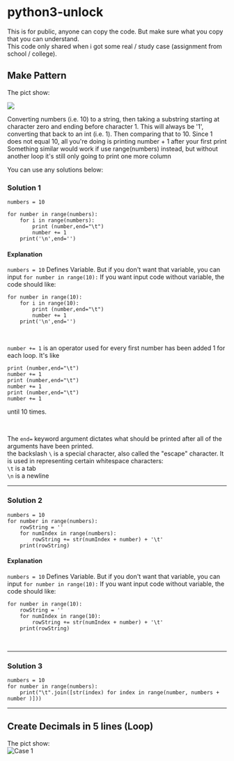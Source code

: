 # python3-unlock
This is for public, anyone can copy the code. But make sure what you copy that you can understand.<br />
This code only shared when i got some real / study case (assignment from school / college).

## Make Pattern
The pict show:<br />
<p align="center;">
    
<img src="https://i.stack.imgur.com/qtOe4.png">

</p>

<p>Converting numbers (i.e. 10) to a string, then taking a substring starting at character zero and ending before character 1. This will always be '1',
converting that back to an int (i.e. 1).
Then comparing that to 10. Since 1 does not equal 10, all you're doing is printing number + 1 after your first print
Something similar would work if use range(numbers) instead, but without another loop it's still only going to print one more column</p>

You can use any solutions below:<br />


### Solution 1
```python3
numbers = 10

for number in range(numbers):
    for i in range(numbers):
        print (number,end="\t")
        number += 1
    print('\n',end='')
```
#### Explanation
`numbers = 10` Defines Variable. But if you don't want that variable, you can input `for number in range(10):`
If you want input code without variable, the code should like:
```python3
for number in range(10):
    for i in range(10):
        print (number,end="\t")
        number += 1
    print('\n',end='')
```
<br />

`number += 1` is an operator used for every first number has been added 1 for each loop.
It's like 
```python3
print (number,end="\t")
number += 1
print (number,end="\t")
number += 1
print (number,end="\t")
number += 1
```
until 10 times.

<br />

The `end=` keyword argument dictates what should be printed after all of the arguments have been printed. <br />
the backslash `\` is a special character, also called the "escape" character. It is used in representing certain whitespace characters: <br />
`\t` is a tab <br />
`\n` is a newline <br />

---

### Solution 2
```python3
numbers = 10
for number in range(numbers):
    rowString = ''
    for numIndex in range(numbers):
        rowString += str(numIndex + number) + '\t'
    print(rowString)
```
#### Explanation
`numbers = 10` Defines Variable. But if you don't want that variable, you can input `for number in range(10):`
If you want input code without variable, the code should like:
```python3
for number in range(10):
    rowString = ''
    for numIndex in range(10):
        rowString += str(numIndex + number) + '\t'
    print(rowString)
```
<br />



---

### Solution 3
```python3
numbers = 10
for number in range(numbers):
    print("\t".join([str(index) for index in range(number, numbers + number )]))
```

---

## Create Decimals in 5 lines (Loop)
The pict show:<br />
![Case 1](https://i.stack.imgur.com/qtOe4.png)
